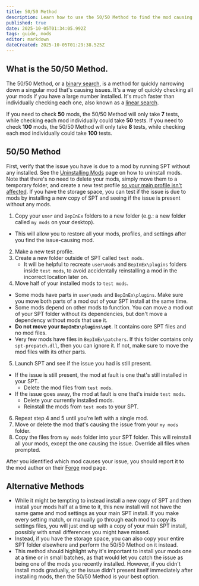 ```yaml
---
title: 50/50 Method
description: Learn how to use the 50/50 Method to find the mod causing your issues.
published: true
date: 2025-10-05T01:34:05.992Z
tags: guide, mods
editor: markdown
dateCreated: 2025-10-05T01:29:38.525Z
---
```


## What is the 50/50 Method.
The 50/50 Method, or a [binary search](https://en.wikipedia.org/wiki/Binary_search), is a method for quickly narrowing down a singular mod that's causing issues. It's a way of quickly checking all your mods if you have a large number installed. It's much faster than individually checking each one, also known as a [linear search](https://en.wikipedia.org/wiki/Linear_search).

If you need to check **50** mods, the 50/50 Method will only take **7** tests, while checking each mod individually could take **50** tests.
If you need to check **100** mods, the 50/50 Method will only take **8** tests, while checking each mod individually could take **100** tests.

## 50/50 Method
First, verify that the issue you have is due to a mod by running SPT without any installed. See the [Uninstalling Mods](/Uninstalling_Mods) page on how to uninstall mods. Note that there's no need to delete your mods, simply move them to a temporary folder, and create a new test profile [so your main profile isn't affected](https://wiki.sp-tarkov.com/Uninstalling_Mods#profiles).
If you have the storage space, you can test if the issue is due to mods by installing a new copy of SPT and seeing if the issue is present without any mods.

1. Copy your `user` and `BepInEx` folders to a new folder (e.g.: a new folder called `my mods` on your desktop).
  - This will allow you to restore all your mods, profiles, and settings after you find the issue-causing mod.
2. Make a new test profile.
3. Create a new folder outside of SPT called `test mods`.
	- It will be helpful to recreate `user\mods` and `BepInEx\plugins` folders inside `test mods`, to avoid accidentally reinstalling a mod in the incorrect location later on.
4. Move half of your installed mods to `test mods`.
  - Some mods have parts in `user\mods` and `BepInEx\plugins`. Make sure you move both parts of a mod out of your SPT install at the same time.
  - Some mods depend on other mods to function. You can move a mod out of your SPT folder without its dependencies, but don't move a dependency without mods that use it.
  - **Do not move your `BepInEx\plugins\spt`**. It contains core SPT files and no mod files.
  - Very few mods have files in `BepInEx\patchers`. If this folder contains only `spt-prepatch.dll`, then you can ignore it. If not, make sure to move the mod files with its other parts.
5. Launch SPT and see if the issue you had is still present.
  - If the issue is still present, the mod at fault is one that's still installed in your SPT.
    - Delete the mod files from `test mods`.
  - If the issue goes away, the mod at fault is one that's inside `test mods`.
	  - Delete your currently installed mods.
    - Reinstall the mods from `test mods` to your SPT.
6. Repeat step 4 and 5 until you're left with a single mod.
7. Move or delete the mod that's causing the issue from your `my mods` folder.
8. Copy the files from `my mods` folder into your SPT folder. This will reinstall all your mods, except the one causing the issue. Override all files when prompted.

After you identified which mod causes your issue, you should report it to the mod author on their [Forge](https://forge.sp-tarkov.com/) mod page.

## Alternative Methods

- While it might be tempting to instead install a new copy of SPT and then install your mods half at a time to it, this new install will not have the same game and mod settings as your main SPT install. If you make every setting match, or manually go through each mod to copy its settings files, you will just end up with a copy of your main SPT install, possibly with small differences you might have missed.
- Instead, if you have the storage space, you can also copy your entire SPT folder elsewhere and perform the 50/50 Method on it instead.
- This method should highlight why it's important to install your mods one at a time or in small batches, as that would let you catch the issue as being one of the mods you recently installed. However, if you didn't install mods gradually, or the issue didn't present itself immediately after installing mods, then the 50/50 Method is your best option.